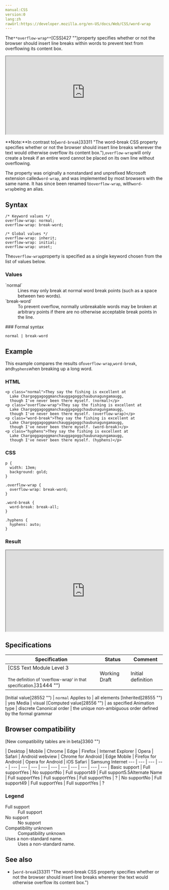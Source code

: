 ```yaml
---
manual:CSS
version:0
lang:zh
rawUrl:https://developer.mozilla.org/en-US/docs/Web/CSS/word-wrap
---
```






The`**overflow-wrap**`[CSS]427 "")property specifies whether or not the browser should insert line breaks within words to prevent text from overflowing its content box.

<iframe src='https://interactive-examples.mdn.mozilla.net/pages/css/overflow-wrap.html' width='100%' height='250'></iframe>


**Note:**In contrast to[`word-break`]33311 "The word-break CSS property specifies whether or not the browser should insert line breaks wherever the text would otherwise overflow its content box."),`overflow-wrap`will only create a break if an entire word cannot be placed on its own line without overflowing.




The property was originally a nonstandard and unprefixed Microsoft extension called`word-wrap`, and was implemented by most browsers with the same name. It has since been renamed to`overflow-wrap`, with`word-wrap`being an alias.


## Syntax<a name="Syntax"></a>

```
/* Keyword values */
overflow-wrap: normal;
overflow-wrap: break-word;

/* Global values */
overflow-wrap: inherit;
overflow-wrap: initial;
overflow-wrap: unset;
```


The`overflow-wrap`property is specified as a single keyword chosen from the list of values below.


### Values<a name="Values"></a>
<dl><dt id=''>`normal`</dt><dd>Lines may only break at normal word break points (such as a space between two words).</dd><dt id=''>`break-word`</dt><dd>To prevent overflow, normally unbreakable words may be broken at arbitrary points if there are no otherwise acceptable break points in the line.</dd></dl>
### Formal syntax<a name="Formal_syntax"></a>

```
normal | break-word
```

## Example<a name="Example"></a>


This example compares the results of`overflow-wrap`,`word-break`, and`hyphens`when breaking up a long word.


### HTML<a name="HTML"></a>

```
<p class="normal">They say the fishing is excellent at
  Lake Chargoggagoggmanchauggagoggchaubunagungamaugg,
  though I've never been there myself. (normal)</p>
<p class="overflow-wrap">They say the fishing is excellent at
  Lake Chargoggagoggmanchauggagoggchaubunagungamaugg,
  though I've never been there myself. (overflow-wrap)</p>
<p class="word-break">They say the fishing is excellent at
  Lake Chargoggagoggmanchauggagoggchaubunagungamaugg,
  though I've never been there myself. (word-break)</p>
<p class="hyphens">They say the fishing is excellent at
  Lake Chargoggagoggmanchauggagoggchaubunagungamaugg,
  though I've never been there myself. (hyphens)</p>
```

### CSS<a name="CSS"></a>

```
p {
  width: 13em;
  background: gold;
}

.overflow-wrap {
  overflow-wrap: break-word;
}

.word-break {
  word-break: break-all;
}

.hyphens {
  hyphens: auto;
}
```

### Result<a name="Result"></a>


<iframe src='https://mdn.mozillademos.org/en-US/docs/Web/CSS/overflow-wrap$samples/Example?revision=1381719' width='100%' height='260'></iframe>



## Specifications<a name="Specifications"></a>

Specification | Status | Comment 
 ---  |  ---  |  ---  | 
[CSS Text Module Level 3<br></br><small>The definition of &#39;overflow-wrap&#39; in that specification.</small>]31444 "") | Working Draft | Initial definition 


[Initial value]28552 "") | `normal` 
Applies to | all elements 
[Inherited]28555 "") | yes 
Media | visual 
[Computed value]28556 "") | as specified 
Animation type | discrete 
Canonical order | the unique non-ambiguous order defined by the formal grammar 


## Browser compatibility<a name="Browser_compatibility"></a>
[New compatibility tables are in beta<i></i>]3360 "")

 | <abbr>Desktop<i></i></abbr> | <abbr>Mobile<i></i></abbr> 
 | <abbr>Chrome<i></i></abbr> | <abbr>Edge<i></i></abbr> | <abbr>Firefox<i></i></abbr> | <abbr>Internet Explorer<i></i></abbr> | <abbr>Opera<i></i></abbr> | <abbr>Safari<i></i></abbr> | <abbr>Android webview<i></i></abbr> | <abbr>Chrome for Android<i></i></abbr> | <abbr>Edge Mobile<i></i></abbr> | <abbr>Firefox for Android<i></i></abbr> | <abbr>Opera for Android<i></i></abbr> | <abbr>iOS Safari<i></i></abbr> | <abbr>Samsung Internet<i></i></abbr> 
 ---  |  ---  |  ---  |  ---  |  ---  |  ---  |  ---  |  ---  |  ---  |  ---  |  ---  |  ---  |  ---  |  ---  | 
Basic support | <abbr>Full support</abbr>Yes | <abbr>No support</abbr>No | <abbr>Full support</abbr>49 | <abbr>Full support</abbr>5.5<abbr>Alternate Name<i></i></abbr> | <abbr>Full support</abbr>Yes | <abbr>Full support</abbr>Yes | <abbr>Full support</abbr>Yes | <abbr>?</abbr> | <abbr>No support</abbr>No | <abbr>Full support</abbr>49 | <abbr>Full support</abbr>Yes | <abbr>Full support</abbr>Yes | <abbr>?</abbr> 


### Legend<a name="Legend"></a>
<dl><dt id=''><abbr>Full support</abbr></dt><dd>Full support</dd><dt id=''><abbr>No support</abbr></dt><dd>No support</dd><dt id=''><abbr>Compatibility unknown</abbr></dt><dd>Compatibility unknown</dd><dt id=''><abbr>Uses a non-standard name.<i></i></abbr></dt><dd>Uses a non-standard name.</dd></dl>

## See also<a name="See_also"></a>

* [`word-break`]33311 "The word-break CSS property specifies whether or not the browser should insert line breaks wherever the text would otherwise overflow its content box.")



